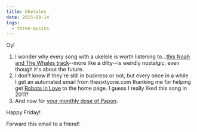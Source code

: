 ```yaml
---
title: Ukeleles
date: 2015-08-14
tags:
  - three-musics
---
```


Oy!

1. I wonder why every song with a ukelele is worth listening to...<a href="https://www.youtube.com/watch?v=T8YCSJpF4g4">this Noah and The Whales track</a>--more like a ditty--is weirdly nostalgic, even though it's about the future.
1. I don't know if they're still in business or not, but every once in a while I get an automated email from thesixtyone.com thanking me for helping get <a href="https://www.youtube.com/watch?v=ttH4Rd8djPM">Robots in Love</a> to the home page. I guess I really liked this song in 2011?
1. And now for <a href="https://www.youtube.com/watch?v=Wb9qjvoJ1t8">your monthly dose of Papon</a>.

Happy Friday!

Forward this email to a friend!
